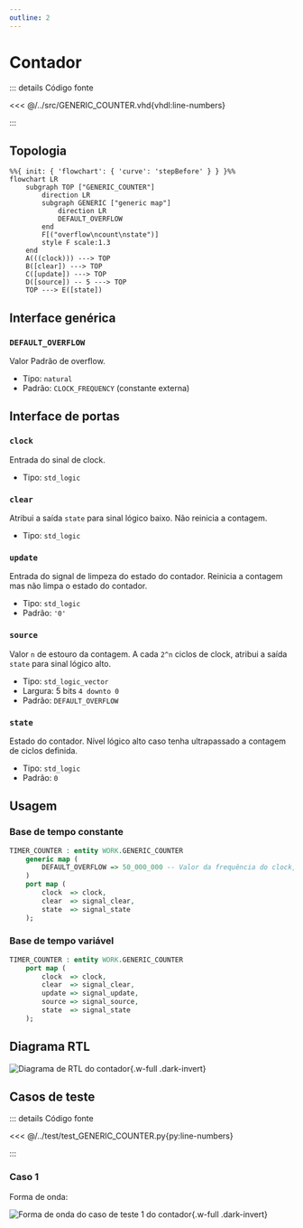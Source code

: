 ```yaml
---
outline: 2
---
```


# Contador

::: details Código fonte <a href="https://github.com/pfeinsper/24a-CTI-RISCV/blob/main/src/GENERIC_COUNTER.vhd" target="blank" style="float:right"><Badge type="tip" text="GENERIC_COUNTER.vhd &boxbox;" /></a>

<<< @/../src/GENERIC_COUNTER.vhd{vhdl:line-numbers}

:::

## Topologia

```mermaid
%%{ init: { 'flowchart': { 'curve': 'stepBefore' } } }%%
flowchart LR
    subgraph TOP ["GENERIC_COUNTER"]
        direction LR
        subgraph GENERIC ["generic map"]
            direction LR
            DEFAULT_OVERFLOW
        end
        F[("overflow\ncount\nstate")]
        style F scale:1.3
    end
    A(((clock))) ---> TOP
    B([clear]) ---> TOP
    C([update]) ---> TOP
    D([source]) -- 5 ---> TOP
    TOP ---> E([state])
```

## Interface genérica

### `DEFAULT_OVERFLOW` <Badge type="tip" text="GENERIC" />

Valor Padrão de overflow.

- Tipo: `natural`
- Padrão: `CLOCK_FREQUENCY` (constante externa)

## Interface de portas

### `clock` <Badge type="warning" text="INPUT" />

Entrada do sinal de clock.

- Tipo: `std_logic`

### `clear` <Badge type="warning" text="INPUT" />

Atribui a saída `state` para sinal lógico baixo. Não reinicia a contagem.

- Tipo: `std_logic`

### `update` <Badge type="warning" text="INPUT" />

Entrada do signal de limpeza do estado do contador. Reinicia a contagem mas não
limpa o estado do contador.

- Tipo: `std_logic`
- Padrão: `'0'`

### `source` <Badge type="warning" text="INPUT" />

Valor `n` de estouro da contagem. A cada `2^n` ciclos de clock, atribui a saída
`state` para sinal lógico alto.

- Tipo: `std_logic_vector`
- Largura: 5 bits `4 downto 0`
- Padrão: `DEFAULT_OVERFLOW`

### `state` <Badge type="danger" text="OUTPUT" />

Estado do contador. Nível lógico alto caso tenha ultrapassado a contagem de
ciclos definida.

- Tipo: `std_logic`
- Padrão: `0`

## Usagem

### Base de tempo constante

```vhdl
TIMER_COUNTER : entity WORK.GENERIC_COUNTER
    generic map (
        DEFAULT_OVERFLOW => 50_000_000 -- Valor da frequência do clock, equivalente a contagem de 1 segundo
    )
    port map (
        clock  => clock,
        clear  => signal_clear,
        state  => signal_state
    );
```

### Base de tempo variável

```vhdl
TIMER_COUNTER : entity WORK.GENERIC_COUNTER
    port map (
        clock  => clock,
        clear  => signal_clear,
        update => signal_update,
        source => signal_source,
        state  => signal_state
    );
```

## Diagrama RTL

![Diagrama de RTL do contador](/images/reference/components/generic_counter_netlist.svg){.w-full .dark-invert}

## Casos de teste

::: details Código fonte <a href="https://github.com/pfeinsper/24a-CTI-RISCV/blob/main/test/test_GENERIC_COUNTER.py" target="blank" style="float:right"><Badge type="tip" text="test_GENERIC_COUNTER.py &boxbox;" /></a>

<<< @/../test/test_GENERIC_COUNTER.py{py:line-numbers}

:::

### Caso 1 <Badge type="info" text="tb_GENERIC_COUNTER_case_1" />

Forma de onda:

![Forma de onda do caso de teste 1 do contador](/images/reference/components/tb_generic_counter_case_1.svg){.w-full .dark-invert}
